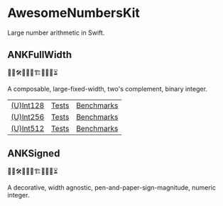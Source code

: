 # AwesomeNumbersKit

Large number arithmetic in Swift.

## ANKFullWidth

👨‍💻🛠️🚧🧱🧱🏗️🧱🧱🚧⏳

A composable, large-fixed-width, two's complement, binary integer.

<table>
<tr>
    <td><a href="/Sources/ANKFullWidthKit/">(U)Int128</a></td>
    <td><a href="/Tests/ANKFullWidthKitTests/">Tests</a></td>
    <td><a href="/Tests/ANKFullWidthKitBenchmarks/">Benchmarks</a></td>
</tr>
<tr>
    <td><a href="/Sources/ANKFullWidthKit/">(U)Int256</a></td>
    <td><a href="/Tests/ANKFullWidthKitTests/">Tests</a></td>
    <td><a href="/Tests/ANKFullWidthKitBenchmarks/">Benchmarks</a></td>
</tr>
<tr>
    <td><a href="/Sources/ANKFullWidthKit/">(U)Int512</a></td>
    <td><a href="/Tests/ANKFullWidthKitTests/">Tests</a></td>
    <td><a href="/Tests/ANKFullWidthKitBenchmarks/">Benchmarks</a></td>
</tr>
</table>

## ANKSigned

👨‍💻🛠️🚧🧱🧱🏗️🧱🧱🚧⏳

A decorative, width agnostic, pen-and-paper-sign-magnitude, numeric integer.
